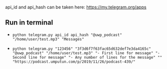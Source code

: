 api_id and api_hash can be taken here: https://my.telegram.org/apps

 ## Run in terminal

 - `python telegram.py api_id api_hash "@uwp_podcast" "/home/user/test.mp3" "Messages"` 

 - `python telegram.py "123456" "3f3d6f7f63fac65d632def7e3da4165c" "@uwp_podcast" "/home/user/test.mp3" "- First line for message" "- Second line for message" "- Any number of lines for the message" "" "https://podcast.umputun.com/p/2019/11/26/podcast-439/"`